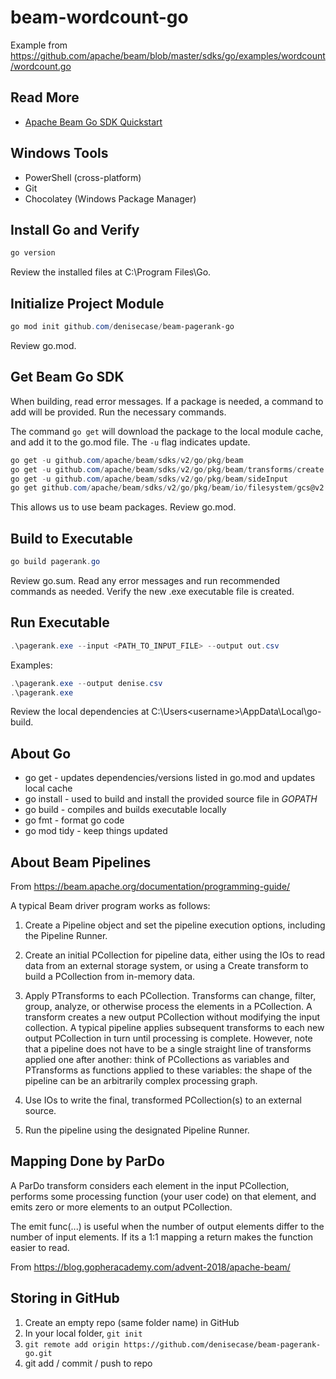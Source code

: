 # beam-wordcount-go
Example from https://github.com/apache/beam/blob/master/sdks/go/examples/wordcount/wordcount.go

## Read More

- [Apache Beam Go SDK Quickstart](https://beam.apache.org/get-started/quickstart-go/)

## Windows Tools

- PowerShell (cross-platform)
- Git
- Chocolatey (Windows Package Manager)

## Install Go and Verify

```PowerShell
go version
```

Review the installed files at C:\Program Files\Go.

## Initialize Project Module

```PowerShell
go mod init github.com/denisecase/beam-pagerank-go
```

Review go.mod.

## Get Beam Go SDK

When building, read error messages. 
If a package is needed, a command to add will be provided. 
Run the necessary commands. 

The command `go get` will download the package to the local module cache, 
and add it to the go.mod file. The `-u` flag indicates update. 

```PowerShell
go get -u github.com/apache/beam/sdks/v2/go/pkg/beam
go get -u github.com/apache/beam/sdks/v2/go/pkg/beam/transforms/create
go get -u github.com/apache/beam/sdks/v2/go/pkg/beam/sideInput
go get github.com/apache/beam/sdks/v2/go/pkg/beam/io/filesystem/gcs@v2.37.0
```

This allows us to use beam packages. Review go.mod. 

## Build to Executable

```PowerShell
go build pagerank.go
```

Review go.sum. 
Read any error messages and run recommended commands as needed.
Verify the new .exe executable file is created.

## Run Executable

```PowerShell
.\pagerank.exe --input <PATH_TO_INPUT_FILE> --output out.csv
```

Examples: 

```PowerShell
.\pagerank.exe --output denise.csv
.\pagerank.exe 
```

Review the local dependencies at C:\Users\<username>\AppData\Local\go-build.

## About Go

- go get - updates dependencies/versions listed in go.mod and updates local cache
- go install - used to build and install the provided source file in $GOPATH$
- go build - compiles and builds executable locally
- go fmt - format go code
- go mod tidy - keep things updated

## About Beam Pipelines

From https://beam.apache.org/documentation/programming-guide/

A typical Beam driver program works as follows:

1. Create a Pipeline object and set the pipeline execution options, including the Pipeline Runner.

2. Create an initial PCollection for pipeline data, either using the IOs to read data from an external storage system, or using a Create transform to build a PCollection from in-memory data.

3. Apply PTransforms to each PCollection. Transforms can change, filter, group, analyze, or otherwise process the elements in a PCollection. A transform creates a new output PCollection without modifying the input collection. A typical pipeline applies subsequent transforms to each new output PCollection in turn until processing is complete. However, note that a pipeline does not have to be a single straight line of transforms applied one after another: think of PCollections as variables and PTransforms as functions applied to these variables: the shape of the pipeline can be an arbitrarily complex processing graph.

4. Use IOs to write the final, transformed PCollection(s) to an external source.

5. Run the pipeline using the designated Pipeline Runner.

## Mapping Done by ParDo

A ParDo transform considers each element in the input PCollection, performs some processing function (your user code) on that element, and emits zero or more elements to an output PCollection.

The emit func(...) is useful when the number of output elements differ to the number of input elements. If its a 1:1 mapping a return makes the function easier to read. 

From <https://blog.gopheracademy.com/advent-2018/apache-beam/>

## Storing in GitHub

1. Create an empty repo (same folder name) in GitHub
2. In your local folder, `git init`
3. `git remote add origin https://github.com/denisecase/beam-pagerank-go.git`
4. git add / commit / push to repo